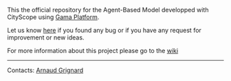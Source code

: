 This the official repository for the Agent-Based Model developped with CityScope using [Gama Platform](https://gama-platform.github.io/).

Let us know [here](https://github.com/CityScope/CS_Simulation_GAMA/issues) if you found any bug or if you have any request for improvement or new ideas.

For more information about this project please go to the [wiki](https://github.com/CityScope/CS_Simulation_GAMA/wiki)

---

Contacts: [Arnaud Grignard](https://github.com/agrignard)
